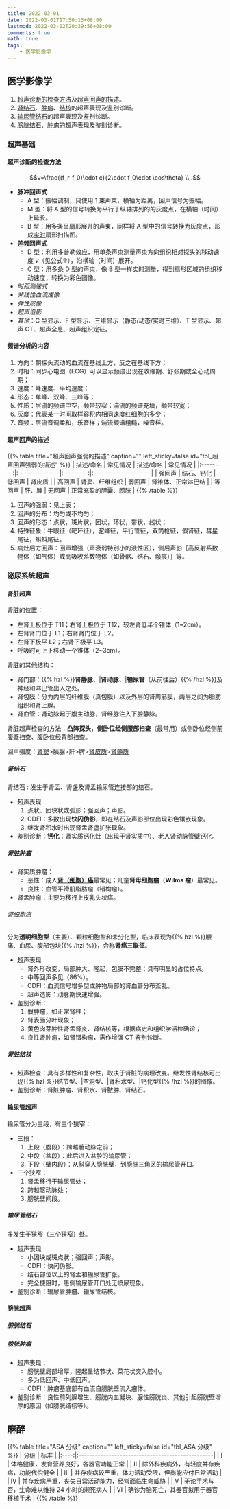 ```yaml
---
title: 2022-03-01
date: 2022-03-01T17:50:13+08:00
lastmod: 2022-03-02T20:39:56+08:00
comments: true
math: true
tags:
    - 医学影像学
---
```


## 医学影像学

1. [超声诊断的检查方法](#超声诊断的检查方法)及[超声回声的描述](#超声回声的描述)。
2. [肾结石](#肾结石)、[肿瘤](#肾脏肿瘤)、[结核](#肾脏结核)的超声表现及鉴别诊断。
3. [输尿管结石](#输尿管结石)的超声表现及鉴别诊断。
4. [膀胱结石](#膀胱结石)、[肿瘤](#膀胱肿瘤)的超声表现及鉴别诊断。

### 超声基础

#### 超声诊断的检查方法

$$v=\frac{(f_r-f_0)\cdot c}{2\cdot f_0\cdot \cos\theta}
\\,.$$

- **脉冲回声式**
    - A 型：振幅调制，只使用 1 束声束，横轴为距离，回声信号为振幅。
    - M 型：将 A 型的信号转换为平行于纵轴排列的的灰度点，在横轴（时间）上延长。
    - B 型：用多条呈扇形展开的声束，同样将 A 型中的信号转换为灰度点，形成<ins>实时</ins>扇形扫描图。
- **差频回声式**
    - D 型：利用多普勒效应，用单条声束测量声束方向组织相对探头的移动速度 $v$（见公式↑），沿横轴（时间）展开。
    - C 型：用多条 D 型的声束，像 B 型一样<ins>实时</ins>测量，得到扇形区域的组织移动速度，转换为彩色图像。
- *时距测速式*
- *非线性血流成像*
- *弹性成像*
- *超声造影*
- *其他*：C 型显示、F 型显示、三维显示（静态/动态/实时三维）、T 型显示、超声 CT、超声全息、超声组织定征。

#### 频谱分析的内容

1. 方向：朝探头流动的血流在基线上方，反之在基线下方；
2. 时相：同步心电图（ECG）可以显示频谱出现在收缩期、舒张期或全心动周期；
3. 速度：峰速度、平均速度；
4. 形态：单峰、双峰、三峰等；
5. 性质：层流的频谱中空，频带较窄；湍流的频谱充填，频带较宽；
6. 灰度：代表某一时间取样容积内相同速度红细胞的多少；
7. 音频：层流音调柔和，乐音样；湍流频谱粗糙，噪音样。

#### 超声回声的描述

{{% table title="超声回声强弱的描述" caption="" left_sticky=false id="tbl_超声回声强弱的描述"  %}}
| 描述/命名 | 常见情况       | 描述/命名 | 常见情况             |
|:---------:|:---------------|:---------:|:---------------------|
|   强回声  | 结石、钙化     |   低回声  | 肾皮质               |
|   高回声  | 肾窦、纤维组织 |   弱回声  | 肾锥体、正常淋巴结   |
|   等回声  | 肝、脾         |   无回声  | 正常充盈的胆囊、膀胱 |
{{% /table %}}

1. 回声的强弱：见上表；
2. 回声的分布：均匀或不均匀；
3. 回声的形态：点状，斑片状，团状，环状，带状，线状；
4. 特殊征象：牛眼征（靶环征），驼峰征，平行管征，双筒枪征，假肾征，彗星尾征，蝌蚪尾征。
5. 病灶后方回声：回声增强（声衰弱特别小的液性区），侧后声影［高反射系数物体（如气体）或高吸收系数物体（如骨骼、结石、瘢痕）］等。

### 泌尿系统超声

#### 肾脏超声

肾脏的位置：

- 左肾上极位于 T11；右肾上极位于 T12，较左肾低半个锥体（1\~2cm）。
- 左肾肾门位于 L1；右肾肾门位于 L2。
- 左肾下极平 L2；右肾下极平 L3。
- 呼吸时可上下移动一个锥体（2\~3cm）。

肾脏的其他结构：

- 肾门部：{{% hzl %}}**肾静脉**、|**肾动脉**、|**输尿管**（从前往后）{{% /hzl %}}及神经和淋巴管出入之处。
- 肾包膜：分为内层的纤维膜（真包膜）以及外层的肾周筋膜，两层之间为脂肪组织和肾上腺。
- 肾血管：肾动脉起于腹主动脉，肾经脉注入下腔静脉。

肾脏超声检查的方法：**凸阵探头**，**侧卧位经侧腰部扫查**（最常用）或侧卧位经侧前腹壁扫查、腹卧位经背部扫查。

回声强度：<ins>肾窦</ins>\>胰腺\>肝\>脾\><ins>肾皮质</ins>\><ins>肾髓质</ins>

##### 肾结石

肾结石
: 发生于肾盂、肾盏及肾盂输尿管连接部的结石。

- 超声表现
    1. 点状、团块状或弧形；强回声；声影。
    2. CDFI：多数出现**快闪伪影**，即在结石及声影部位出现彩色镶嵌现象。
    3. 继发肾积水时出现肾盂肾盏扩张现象。
- 鉴别诊断：**钙化**：肾实质钙化灶（出现于肾实质中）、老人肾动脉管壁钙化。

##### 肾脏肿瘤

- 肾实质肿瘤：
    - 恶性：成人[**肾（细胞）癌**](#肾细胞癌)最常见；儿童**肾母细胞瘤**（**Wilms 瘤**）最常见。
    - 良性：血管平滑肌脂肪瘤（错构瘤）。
- 肾盂肿瘤：主要为移行上皮乳头状癌。

###### 肾细胞癌

分为**透明细胞型**（主要）、颗粒细胞型和未分化型，临床表现为{{% hzl %}}腰痛、血尿、腹部包块{{% /hzl %}}，合称**肾癌三联征**。

- 超声表现
    - 肾外形改变，局部肿大、隆起，包膜不完整；具有明显的占位特点。
    - 中等回声多见（86%）。
    - CDFI：血流信号增多型或肿物局部的肾血管分布紊乱。
    - 超声造影：动脉期快速增强。
- 鉴别诊断：
    1. 假肿瘤，如正常肾柱；
    2. 肾表面分叶现象；
    3. 黄色肉芽肿性肾盂肾炎、肾结核等，根据病史和组织学活检确诊；
    4. 良性肾肿瘤，如肾错构瘤，需作增强 CT 鉴别诊断。

##### 肾脏结核

- 超声检查：具有多样性和复杂性，取决于肾脏的病理改变。继发性肾结核可出现{{% hzl %}}结节型、|空洞型、|肾积水型、|钙化型{{% /hzl %}}的图像。
- 鉴别诊断：肾脏肿瘤、肾积水、肾脓肿、肾结石。

#### 输尿管超声

输尿管分为三段，有三个狭窄：
- 三段：
    1. 上段（腹段）：跨越髂动脉之前；
    2. 中段（盆段）：此后进入盆腔的输尿管；
    3. 下段（壁内段）：从斜穿入膀胱壁，到膀胱三角区的输尿管开口。
- 三个狭窄：
    1. 肾盂移行于输尿管处；
    2. 跨越髂动脉处；
    3. 膀胱壁间段。

##### 输尿管结石

多发生于狭窄（三个狭窄）处。

- 超声表现
    - 小团块或斑点状；强回声；声影。
    - CDFI：快闪伪影。
    - 结石部位以上的肾盂和输尿管扩张。
    - 完全梗阻时，患侧输尿管开口处无喷尿现象。
- 鉴别诊断：输尿管肿瘤、输尿管结核。

#### 膀胱超声

##### 膀胱结石

<!-- TODO: PPT 里没有相关内容 -->

##### 膀胱肿瘤

- 超声表现：
    - 膀胱壁局部增厚，隆起呈结节状、菜花状突入腔中。
    - 多为低回声、中低回声。
    - CDFI：肿瘤基底部有血流自膀胱壁流入瘤体。
- 鉴别诊断：良性前列腺增生、膀胱内血凝块、腺性膀胱炎、其他引起膀胱壁增厚的原因（如膀胱结核等）。

## 麻醉

{{% table title="ASA 分级" caption="" left_sticky=false id="tbl_ASA 分级"  %}}
| 分级 | 标准                                             |
|:----:|:-------------------------------------------------|
|   Ⅰ  | 体格健康，发育营养良好，各器官功能正常           |
|   Ⅱ  | 除外科疾病外，有轻度并存疾病，功能代偿健全       |
|   Ⅲ  | 并存疾病较严重，体力活动受限，但尚能应付日常活动 |
|   Ⅳ  | 并存疾病严重，丧失日常活动能力，经常面临生命威胁 |
|   Ⅴ  | 无论手术与否，生命难以维持 24 小时的濒死病人     |
|   Ⅵ  | 确诊为脑死亡，其器官拟用于器官移植手术           |
{{% /table %}}
